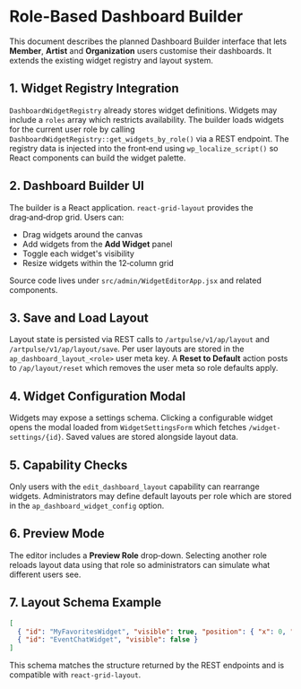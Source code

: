 # Role-Based Dashboard Builder

This document describes the planned Dashboard Builder interface that lets **Member**, **Artist** and **Organization** users customise their dashboards. It extends the existing widget registry and layout system.

## 1. Widget Registry Integration

`DashboardWidgetRegistry` already stores widget definitions. Widgets may include a `roles` array which restricts availability. The builder loads widgets for the current user role by calling `DashboardWidgetRegistry::get_widgets_by_role()` via a REST endpoint. The registry data is injected into the front‑end using `wp_localize_script()` so React components can build the widget palette.

## 2. Dashboard Builder UI

The builder is a React application. `react-grid-layout` provides the drag‑and‑drop grid. Users can:

- Drag widgets around the canvas
- Add widgets from the **Add Widget** panel
- Toggle each widget's visibility
- Resize widgets within the 12‑column grid

Source code lives under `src/admin/WidgetEditorApp.jsx` and related components.

## 3. Save and Load Layout

Layout state is persisted via REST calls to `/artpulse/v1/ap/layout` and `/artpulse/v1/ap/layout/save`. Per user layouts are stored in the `ap_dashboard_layout_<role>` user meta key. A **Reset to Default** action posts to `/ap/layout/reset` which removes the user meta so role defaults apply.

## 4. Widget Configuration Modal

Widgets may expose a settings schema. Clicking a configurable widget opens the modal loaded from `WidgetSettingsForm` which fetches `/widget-settings/{id}`. Saved values are stored alongside layout data.

## 5. Capability Checks

Only users with the `edit_dashboard_layout` capability can rearrange widgets. Administrators may define default layouts per role which are stored in the `ap_dashboard_widget_config` option.

## 6. Preview Mode

The editor includes a **Preview Role** drop‑down. Selecting another role reloads layout data using that role so administrators can simulate what different users see.

## 7. Layout Schema Example

```json
[
  { "id": "MyFavoritesWidget", "visible": true, "position": { "x": 0, "y": 0 }, "size": { "w": 6, "h": 2 } },
  { "id": "EventChatWidget", "visible": false }
]
```

This schema matches the structure returned by the REST endpoints and is compatible with `react-grid-layout`.
